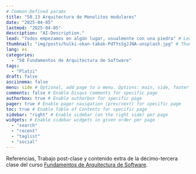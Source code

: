 ```yaml
---
# Common-Defined params
title: "50.13 Arquitectura de Monolitos modulares"
date: "2025-04-05"
lastmod: "2025-04-05"
description: "AI-Description."
lead: "Todos empezamos en algún lugar, usualmente con una piedra" # Lead text
thumbnail: "img/posts/hulki-okan-tabak-PdTYsSgJJNA-unsplash.jpg" # Thumbnail image
lang: es
categories:
  - "50 Fundamentos de Arquitectura de Software"
tags:
  - "Platzi"
draft: false
asciinema: false
menu: side # Optional, add page to a menu. Options: main, side, footer
comments: false # Enable Disqus comments for specific page
authorbox: true # Enable authorbox for specific page
pager: true # Enable pager navigation (prev/next) for specific page
toc: true # Enable Table of Contents for specific page
sidebar: "right" # Enable sidebar (on the right side) per page
widgets: # Enable sidebar widgets in given order per page
  - "search"
  - "recent"
  - "taglist"
  - "social"
---
```


Referencias, Trabajo post-clase y contenido extra de la décimo-tercera clase del curso [Fundamentos de Arquitectura de Software](https://platzi.com/). 

<!--more-->

